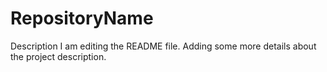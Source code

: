 # RepositoryName
Description
I am editing the README file. Adding some more details about the project description.

